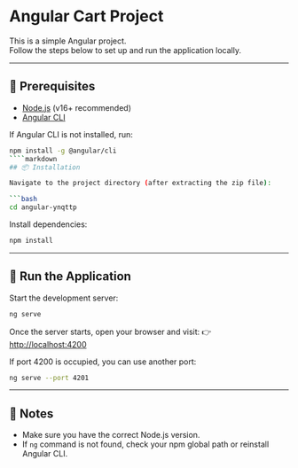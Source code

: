 # Angular Cart Project

This is a simple Angular project.  
Follow the steps below to set up and run the application locally.

---

## 🧰 Prerequisites

- [Node.js](https://nodejs.org/) (v16+ recommended)  
- [Angular CLI](https://angular.io/cli)

If Angular CLI is not installed, run:
```bash
npm install -g @angular/cli
````markdown
## 📦 Installation

Navigate to the project directory (after extracting the zip file):

```bash
cd angular-ynqttp
````

Install dependencies:

```bash
npm install
```

---

## 🚀 Run the Application

Start the development server:

```bash
ng serve
```

Once the server starts, open your browser and visit:
👉 [http://localhost:4200](http://localhost:4200)

If port 4200 is occupied, you can use another port:

```bash
ng serve --port 4201
```

---

## 📄 Notes

* Make sure you have the correct Node.js version.
* If `ng` command is not found, check your npm global path or reinstall Angular CLI.

```
```
